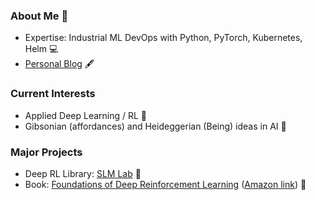 ### About Me 👋

- Expertise: Industrial ML DevOps with Python, PyTorch, Kubernetes, Helm :computer:
- [Personal Blog](https://kengz.gitbook.io/blog/) :fountain_pen:

### Current Interests

- Applied Deep Learning / RL :mechanical_arm:
- Gibsonian (affordances) and Heideggerian (Being) ideas in AI 🤔

### Major Projects

- Deep RL Library: [SLM Lab](https://github.com/kengz/SLM-Lab) :microscope:
- Book: [Foundations of Deep Reinforcement Learning](https://slm-lab.gitbook.io/foundations-of-deep-rl/) ([Amazon link](https://www.amazon.com/dp/0135172381)) :book:
